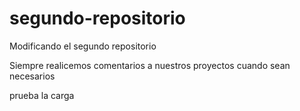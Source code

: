 # segundo-repositorio
Modificando el segundo repositorio

Siempre realicemos comentarios a nuestros proyectos cuando sean necesarios

prueba la carga